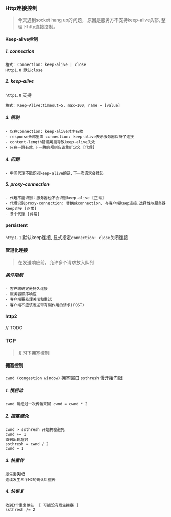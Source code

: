 ### Http连接控制
> 今天遇到socket hang up的问题， 原因是服务方不支持keep-alive头部, 整理下http连接控制。

#### Keep-alive控制
##### 1. connection
```
格式: Connection: keep-alive | close
Http1.0 默认close
```
##### 2. keep-alive
`http1.0` 支持
```
格式: Keep-Alive:timeout=5, max=100, name = [value] 
```
##### 3. 限制
```
- 仅在Connection: keep-alive时才有效
- response头部里面 connection: keep-alive表示服务器保持了连接
- content-length错误可能导致keep-alive失效
- 只在一跳有效,下一跳的规则应该重新定义 [代理]

```
##### 4. 问题
```
- 中间代理不能识别keep-alive的话,下一次请求会挂起
```
##### 5. proxy-connection
```
- 代理不能识别：服务器也不会识别keep-alive [正常]
- 代理识别proxy-connection: 替换成connection, 与客户端keep连接,选择性与服务器keep连接 [正常]
- 多个代理 [异常]
```

#### persistent 
`http1.1` 默认keep连接, 显式指定`connection: close`关闭连接

#### 管道化连接
> 在发送响应前，允许多个请求放入队列
##### 条件限制
```
- 客户端确定是持久连接
- 服务器顺序响应
- 客户端要处理关闭和重试
- 客户端不应该发送带有副作用的请求(POST)
```

#### http2
// TODO

### TCP
> 复习下拥塞控制
#### 拥塞控制
`cwnd (congestion window)` 拥塞窗口
`ssthresh` 慢开始门限
##### 1. 慢启动
```
cwnd 每经过一次传输来回 cwnd = cwnd * 2
```
##### 2. 拥塞避免
```
cwnd > ssthresh 开始拥塞避免
cwnd += 1
直到出现超时
ssthresh = cwnd / 2
cwnd = 1
```
##### 3. 快重传
```
发生丢失M3
连续发生三个M2的确认后重传
```
##### 4. 快恢复
```
收到3个重复确认  [ 可能没有发生拥塞 ]
ssthresh /= 2
```



